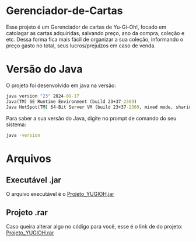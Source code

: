 # Gerenciador-de-Cartas
Esse projeto é um Gerenciador de cartas de Yu-Gi-Oh!, focado em catolagar as cartas adquiridas, salvando preço, ano da compra, coleção e etc. Dessa forma fica mais fácil de organizar a sua coleção, informando o preço gasto no total, seus lucros/prejuízos em caso de venda.

# Versão do Java
O projeto foi desenvolvido em java na versão:
```cmd
java version "23" 2024-09-17
Java(TM) SE Runtime Environment (build 23+37-2369)
Java HotSpot(TM) 64-Bit Server VM (build 23+37-2369, mixed mode, sharing)
```
Para saber a sua versão do Java, digite no prompt de comando do seu sistema:
```cmd
java -version
```
# Arquivos
## Executável .jar
O arquivo executável é o [Projeto_YUGIOH.jar](https://github.com/arlisson/Gerenciador-de-Cartas/blob/main/Projeto_YUGIOH.rar)
## Projeto .rar
Caso queira alterar algo no código para você, esse é o link de do projeto: [Projeto_YUGIOH.rar](https://github.com/arlisson/Gerenciador-de-Cartas/blob/main/Projeto_YUGIOH.rar)

